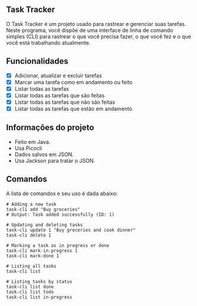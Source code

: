 ## Task Tracker

O Task Tracker é um projeto usado para rastrear e gerenciar suas tarefas. Neste programa, você dispõe de uma interface de linha de comando simples (CLI) para rastrear o que você precisa fazer, o que você fez e o que você está trabalhando atualmente.

## Funcionalidades

- [x] Adicionar, atualizar e excluir tarefas
- [x] Marcar uma tarefa como em andamento ou feito
- [x] Listar todas as tarefas
- [x] Listar todas as tarefas que são feitas
- [x] Listar todas as tarefas que não são feitas
- [x] Listar todas as tarefas que estão em andamento

## Informações do projeto

- Feito em Java.
- Usa Picocli
- Dados salvos em JSON.
- Usa Jackson para tratar o JSON.

## Comandos

A lista de comandos e seu uso é dada abaixo:

```shell
# Adding a new task
task-cli add "Buy groceries"
# Output: Task added successfully (ID: 1)

# Updating and deleting tasks
task-cli update 1 "Buy groceries and cook dinner"
task-cli delete 1

# Marking a task as in progress or done
task-cli mark-in-progress 1
task-cli mark-done 1

# Listing all tasks
task-cli list

# Listing tasks by status
task-cli list done
task-cli list todo
task-cli list in-progress
```
